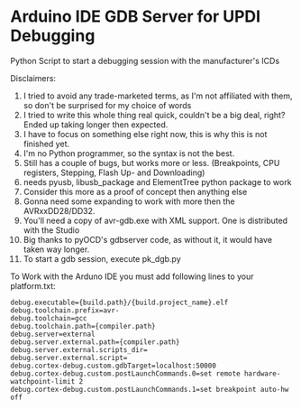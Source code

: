 # Arduino IDE GDB Server for UPDI Debugging
 Python Script to start a debugging session with the manufacturer's ICDs

Disclaimers:
1. I tried to avoid any trade-marketed terms, as I'm not affiliated with them,  so don't be surprised for my choice of words
2. I tried to write this whole thing real quick, couldn't be a big deal, right? Ended up taking longer then expected.
3. I have to focus on something else right now, this is why this is not finished yet.
3. I'm no Python programmer, so the syntax is not the best.
4. Still has a couple of bugs, but works more or less. (Breakpoints, CPU registers, Stepping, Flash Up- and Downloading)
5. needs pyusb, libusb_package and ElementTree python package to work
6. Consider this more as a proof of concept then anything else
7. Gonna need some expanding to work with more then the AVRxxDD28/DD32.
8. You'll need a copy of avr-gdb.exe with XML support. One is distributed with the Studio
9. Big thanks to pyOCD's gdbserver code, as without it, it would have taken way longer.
10. To start a gdb session, execute pk_dgb.py


To Work with the Arduno IDE you must add following lines to your platform.txt:

```
debug.executable={build.path}/{build.project_name}.elf
debug.toolchain.prefix=avr-
debug.toolchain=gcc
debug.toolchain.path={compiler.path}
debug.server=external
debug.server.external.path={compiler.path}
debug.server.external.scripts_dir=
debug.server.external.script=
debug.cortex-debug.custom.gdbTarget=localhost:50000
debug.cortex-debug.custom.postLaunchCommands.0=set remote hardware-watchpoint-limit 2
debug.cortex-debug.custom.postLaunchCommands.1=set breakpoint auto-hw off
```
